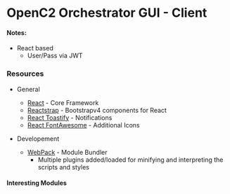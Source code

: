 # OpenC2 Orchestrator GUI - Client

#### Notes:
- React based
    - User/Pass via JWT

### Resources
- General
    - [React](https://reactjs.org/) - Core Framework
    - [Reactstrap](https://www.npmjs.com/package/reactstrap) - Bootstrapv4 components for React
    - [React Toastify](https://www.npmjs.com/package/react-toastify) - Notifications
    - [React FontAwesome](https://www.npmjs.com/package/@fortawesome/react-fontawesome) - Additional Icons

- Developement
	- [WebPack](https://www.npmjs.com/package/webpack) - Module Bundler
		- Multiple plugins added/loaded for minifying and interpreting the scripts and styles

#### Interesting Modules
